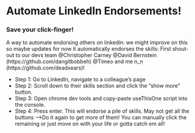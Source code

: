 <h1>Automate LinkedIn Endorsements!</h1>
  <h3>Save your click-finger!</h3>
<p>
A way to automate endorsing others on linkedin: we might improve on this so maybe updates
for now it automatically endorses the skills:
First shout-out to our devs team @Christopher Carney @David Bernstein (https://github.com/dangitbobbeh) @Timeo and me n_n (https://github.com/deadxears)!
  <ul>
<li>Step 1: Go to LinkedIn, navigate to a colleague’s page</li>
<li>Step 2: Scroll down to their skills section and click the “show more” button.</li>
<li>Step 3: Open chrome dev tools and copy-paste useThisOne script into the console.</li>
<li>Step 4: Press enter. This will endorse a pile of skills. May not get all the buttons -->Do it again to get more of them! You can manually click the remaining or just move on with your life or gotta catch em all!</li></ul>
    </p>

